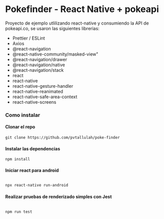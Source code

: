 # Pokefinder - React Native + pokeapi

Proyecto de ejemplo utlilizando react-native y consumiendo la API de pokeapi.co, se usaron las siguientes librerias:

- Prettier / ESLint
- Axios
- @react-navigation
- @react-native-community/masked-view"
- @react-navigation/drawer
- @react-navigation/native
- @react-navigation/stack
- react
- react-native
- react-native-gesture-handler
- react-native-reanimated
- react-native-safe-area-context
- react-native-screens

### Como instalar

#### Clonar el repo

```
git clone https://github.com/pvtallulah/poke-finder
```

#### Instalar las dependencias

```
npm install
```

#### Iniciar react para android

```bash

npx react-native run-android
```

#### Realizar pruebas de renderizado simples con Jest

```bash

npm run test
```
